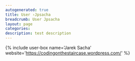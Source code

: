 ```yaml
---
autogenerated: true
title: User ›Jpsacha
breadcrumb: User Jpsacha
layout: page
categories: 
description: test description
---
```


{% include user-box name='Jarek Sacha' website='https://codingonthestaircase.wordpress.com/' %}
